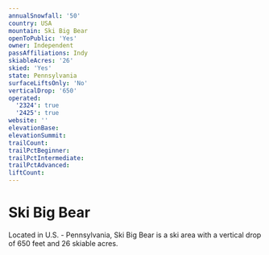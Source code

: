 ```yaml
---
annualSnowfall: '50'
country: USA
mountain: Ski Big Bear
openToPublic: 'Yes'
owner: Independent
passAffiliations: Indy
skiableAcres: '26'
skied: 'Yes'
state: Pennsylvania
surfaceLiftsOnly: 'No'
verticalDrop: '650'
operated:
  '2324': true
  '2425': true
website: ''
elevationBase:
elevationSummit:
trailCount:
trailPctBeginner:
trailPctIntermediate:
trailPctAdvanced:
liftCount:
---
```



# Ski Big Bear

Located in U.S. - Pennsylvania, Ski Big Bear is a ski area with a vertical drop of 650 feet and 26 skiable acres.
